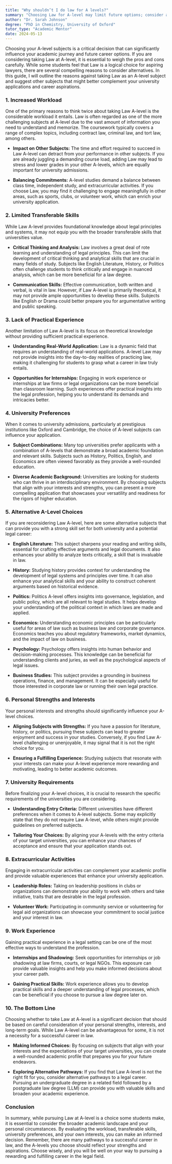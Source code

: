 ```yaml
---
title: "Why shouldn’t I do law for A levels?"
summary: "Choosing Law for A-level may limit future options; consider alternatives to better align with university goals and career aspirations."
author: "Dr. Sarah Johnson"
degree: "PhD in Chemistry, University of Oxford"
tutor_type: "Academic Mentor"
date: 2024-05-13
---
```


Choosing your A-level subjects is a critical decision that can significantly influence your academic journey and future career options. If you are considering taking Law at A-level, it is essential to weigh the pros and cons carefully. While some students feel that Law is a logical choice for aspiring lawyers, there are several compelling reasons to consider alternatives. In this guide, I will outline the reasons against taking Law as an A-level subject and suggest other subjects that might better complement your university applications and career aspirations.

### 1. Increased Workload

One of the primary reasons to think twice about taking Law A-level is the considerable workload it entails. Law is often regarded as one of the more challenging subjects at A-level due to the vast amount of information you need to understand and memorize. The coursework typically covers a range of complex topics, including contract law, criminal law, and tort law, among others. 

- **Impact on Other Subjects:** The time and effort required to succeed in Law A-level can detract from your performance in other subjects. If you are already juggling a demanding course load, adding Law may lead to stress and lower grades in your other A-levels, which are equally important for university admissions.

- **Balancing Commitments:** A-level studies demand a balance between class time, independent study, and extracurricular activities. If you choose Law, you may find it challenging to engage meaningfully in other areas, such as sports, clubs, or volunteer work, which can enrich your university application.

### 2. Limited Transferable Skills

While Law A-level provides foundational knowledge about legal principles and systems, it may not equip you with the broader transferable skills that universities value. 

- **Critical Thinking and Analysis:** Law involves a great deal of rote learning and understanding of legal principles. This can limit the development of critical thinking and analytical skills that are crucial in many fields of study. Subjects like English Literature, History, or Politics often challenge students to think critically and engage in nuanced analysis, which can be more beneficial for a law degree.

- **Communication Skills:** Effective communication, both written and verbal, is vital in law. However, if Law A-level is primarily theoretical, it may not provide ample opportunities to develop these skills. Subjects like English or Drama could better prepare you for argumentative writing and public speaking.

### 3. Lack of Practical Experience

Another limitation of Law A-level is its focus on theoretical knowledge without providing sufficient practical experience. 

- **Understanding Real-World Application:** Law is a dynamic field that requires an understanding of real-world applications. A-level Law may not provide insights into the day-to-day realities of practicing law, making it challenging for students to grasp what a career in law truly entails.

- **Opportunities for Internships:** Engaging in work experience or internships at law firms or legal organizations can be more beneficial than classroom learning. Such experiences offer practical insights into the legal profession, helping you to understand its demands and intricacies better.

### 4. University Preferences

When it comes to university admissions, particularly at prestigious institutions like Oxford and Cambridge, the choice of A-level subjects can influence your application.

- **Subject Combinations:** Many top universities prefer applicants with a combination of A-levels that demonstrate a broad academic foundation and relevant skills. Subjects such as History, Politics, English, and Economics are often viewed favorably as they provide a well-rounded education. 

- **Diverse Academic Background:** Universities are looking for students who can thrive in an interdisciplinary environment. By choosing subjects that align with your interests and strengths, you can present a more compelling application that showcases your versatility and readiness for the rigors of higher education.

### 5. Alternative A-Level Choices

If you are reconsidering Law A-level, here are some alternative subjects that can provide you with a strong skill set for both university and a potential legal career:

- **English Literature:** This subject sharpens your reading and writing skills, essential for crafting effective arguments and legal documents. It also enhances your ability to analyze texts critically, a skill that is invaluable in law.

- **History:** Studying history provides context for understanding the development of legal systems and principles over time. It can also enhance your analytical skills and your ability to construct coherent arguments based on historical evidence.

- **Politics:** Politics A-level offers insights into governance, legislation, and public policy, which are all relevant to legal studies. It helps develop your understanding of the political context in which laws are made and applied.

- **Economics:** Understanding economic principles can be particularly useful for areas of law such as business law and corporate governance. Economics teaches you about regulatory frameworks, market dynamics, and the impact of law on business.

- **Psychology:** Psychology offers insights into human behavior and decision-making processes. This knowledge can be beneficial for understanding clients and juries, as well as the psychological aspects of legal issues.

- **Business Studies:** This subject provides a grounding in business operations, finance, and management. It can be especially useful for those interested in corporate law or running their own legal practice.

### 6. Personal Strengths and Interests

Your personal interests and strengths should significantly influence your A-level choices. 

- **Aligning Subjects with Strengths:** If you have a passion for literature, history, or politics, pursuing these subjects can lead to greater enjoyment and success in your studies. Conversely, if you find Law A-level challenging or unenjoyable, it may signal that it is not the right choice for you.

- **Ensuring a Fulfilling Experience:** Studying subjects that resonate with your interests can make your A-level experience more rewarding and motivating, leading to better academic outcomes.

### 7. University Requirements

Before finalizing your A-level choices, it is crucial to research the specific requirements of the universities you are considering.

- **Understanding Entry Criteria:** Different universities have different preferences when it comes to A-level subjects. Some may explicitly state that they do not require Law A-level, while others might provide guidelines on preferred subjects. 

- **Tailoring Your Choices:** By aligning your A-levels with the entry criteria of your target universities, you can enhance your chances of acceptance and ensure that your application stands out.

### 8. Extracurricular Activities

Engaging in extracurricular activities can complement your academic profile and provide valuable experiences that enhance your university application.

- **Leadership Roles:** Taking on leadership positions in clubs or organizations can demonstrate your ability to work with others and take initiative, traits that are desirable in the legal profession.

- **Volunteer Work:** Participating in community service or volunteering for legal aid organizations can showcase your commitment to social justice and your interest in law. 

### 9. Work Experience

Gaining practical experience in a legal setting can be one of the most effective ways to understand the profession.

- **Internships and Shadowing:** Seek opportunities for internships or job shadowing at law firms, courts, or legal NGOs. This exposure can provide valuable insights and help you make informed decisions about your career path.

- **Gaining Practical Skills:** Work experience allows you to develop practical skills and a deeper understanding of legal processes, which can be beneficial if you choose to pursue a law degree later on.

### 10. The Bottom Line

Choosing whether to take Law at A-level is a significant decision that should be based on careful consideration of your personal strengths, interests, and long-term goals. While Law A-level can be advantageous for some, it is not a necessity for a successful career in law. 

- **Making Informed Choices:** By focusing on subjects that align with your interests and the expectations of your target universities, you can create a well-rounded academic profile that prepares you for your future endeavors.

- **Exploring Alternative Pathways:** If you find that Law A-level is not the right fit for you, consider alternative pathways to a legal career. Pursuing an undergraduate degree in a related field followed by a postgraduate law degree (LLM) can provide you with valuable skills and broaden your academic experience.

### Conclusion

In summary, while pursuing Law at A-level is a choice some students make, it is essential to consider the broader academic landscape and your personal circumstances. By evaluating the workload, transferable skills, university preferences, and your own interests, you can make an informed decision. Remember, there are many pathways to a successful career in law, and the A-levels you choose should reflect your strengths and aspirations. Choose wisely, and you will be well on your way to pursuing a rewarding and fulfilling career in the legal field.
    
